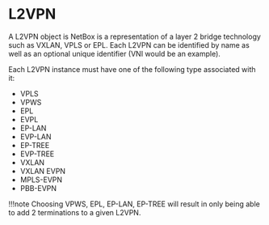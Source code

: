 # L2VPN

A L2VPN object is NetBox is a representation of a layer 2 bridge technology such as VXLAN, VPLS or EPL.  Each L2VPN can be identified by name as well as an optional unique identifier (VNI would be an example).

Each L2VPN instance must have one of the following type associated with it:

* VPLS
* VPWS
* EPL
* EVPL
* EP-LAN
* EVP-LAN
* EP-TREE
* EVP-TREE
* VXLAN
* VXLAN EVPN
* MPLS-EVPN
* PBB-EVPN

!!!note
    Choosing VPWS, EPL, EP-LAN, EP-TREE will result in only being able to add 2 terminations to a given L2VPN.

